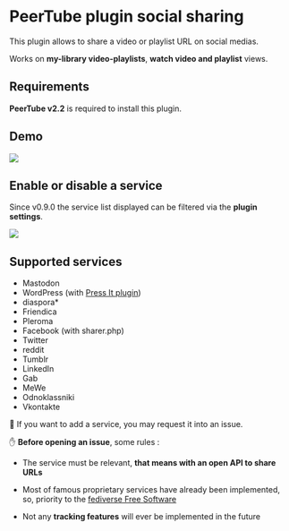 # PeerTube plugin social sharing

This plugin allows to share a video or playlist URL on social medias.

Works on **my-library video-playlists**, **watch video and playlist** views.

## Requirements

**PeerTube v2.2** is required to install this plugin.

## Demo

![](https://raw.githubusercontent.com/kimsible/peertube-plugin-social-sharing/master/screenshots/demo.apng)

## Enable or disable a service

Since v0.9.0 the service list displayed can be filtered via the **plugin settings**.

![](https://raw.githubusercontent.com/kimsible/peertube-plugin-social-sharing/master/screenshots/settings.png)


## Supported services

- Mastodon
- WordPress (with [Press It plugin](https://codex.wordpress.org/Press_It))
- diaspora*
- Friendica
- Pleroma
- Facebook (with sharer.php)
- Twitter
- reddit
- Tumblr
- LinkedIn
- Gab
- MeWe
- Odnoklassniki
- Vkontakte

🙋 If you want to add a service, you may request it into an issue.

✋ **Before opening an issue**, some rules :

- The service must be relevant, **that means with an open API to share URLs**

- Most of famous proprietary services have already been implemented, so, priority to the [fediverse Free Software](https://en.wikipedia.org/wiki/Fediverse)

- Not any **tracking features** will ever be implemented in the future
